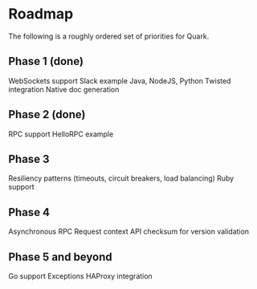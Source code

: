 Roadmap
=======

The following is a roughly ordered set of priorities for Quark.

Phase 1 (done)
--------------

WebSockets support
Slack example
Java, NodeJS, Python Twisted integration
Native doc generation

Phase 2 (done)
--------------

RPC support
HelloRPC example

Phase 3
-------

Resiliency patterns (timeouts, circuit breakers, load balancing)
Ruby support

Phase 4
-------

Asynchronous RPC
Request context
API checksum for version validation

Phase 5 and beyond
------------------

Go support
Exceptions
HAProxy integration
